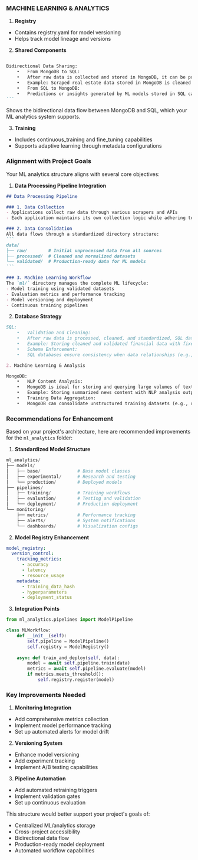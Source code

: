 ### MACHINE LEARNING & ANALYTICS

1. **Registry**
- Contains registry.yaml for model versioning
- Helps track model lineage and versions

2. **Shared Components**

````131:138:README.md

Bidirectional Data Sharing:
	•	From MongoDB to SQL:
	•	After raw data is collected and stored in MongoDB, it can be processed and moved to SQL for validation and analytics.
	•	Example: Scraped real estate data stored in MongoDB is cleaned and normalized, then transferred to SQL for investment scenario modeling.
	•	From SQL to MongoDB:
	•	Predictions or insights generated by ML models stored in SQL can be pushed back into MongoDB for use in real-time user-facing applications.
```
````

Shows the bidirectional data flow between MongoDB and SQL, which your ML analytics system supports.

3. **Training**
- Includes continuous_training and fine_tuning capabilities
- Supports adaptive learning through metadata configurations

### Alignment with Project Goals

Your ML analytics structure aligns with several core objectives:

1. **Data Processing Pipeline Integration**

````434:454:README.md
## Data Processing Pipeline

### 1. Data Collection
- Applications collect raw data through various scrapers and APIs
- Each application maintains its own collection logic while adhering to global standards

### 2. Data Consolidation
All data flows through a standardized directory structure:
```
data/
├── raw/        # Initial unprocessed data from all sources
├── processed/  # Cleaned and normalized datasets
└── validated/  # Production-ready data for ML models
```

### 3. Machine Learning Workflow
The `ml/` directory manages the complete ML lifecycle:
- Model training using validated datasets
- Evaluation metrics and performance tracking
- Model versioning and deployment
- Continuous training pipelines
````


2. **Database Strategy**

```489:503:README.md
SQL:
	•	Validation and Cleaning:
	•	After raw data is processed, cleaned, and standardized, SQL databases can store structured, relational data for further analysis.
	•	Example: Storing cleaned and validated financial data with fixed schemas like stock_id, price, and timestamp.
	•	Schema Enforcement:
	•	SQL databases ensure consistency when data relationships (e.g., foreign keys) are essential, such as linking user feedback to specific scraped articles.

2. Machine Learning & Analysis

MongoDB:
	•	NLP Content Analysis:
	•	MongoDB is ideal for storing and querying large volumes of text data for NLP tasks like sentiment and bias analysis.
	•	Example: Storing summarized news content with NLP analysis outputs.
	•	Training Data Aggregation:
	•	MongoDB can consolidate unstructured training datasets (e.g., raw text, images, logs) across multiple sources for machine learning pipelines.
```


### Recommendations for Enhancement

Based on your project's architecture, here are recommended improvements for the `ml_analytics` folder:

1. **Standardized Model Structure**
```python
ml_analytics/
├── models/
│   ├── base/              # Base model classes
│   ├── experimental/      # Research and testing
│   └── production/        # Deployed models
├── pipelines/
│   ├── training/          # Training workflows
│   ├── evaluation/        # Testing and validation
│   └── deployment/        # Production deployment
└── monitoring/
    ├── metrics/           # Performance tracking
    ├── alerts/            # System notifications
    └── dashboards/        # Visualization configs
```

2. **Model Registry Enhancement**
```yaml
model_registry:
  version_control:
    tracking_metrics:
      - accuracy
      - latency
      - resource_usage
    metadata:
      - training_data_hash
      - hyperparameters
      - deployment_status
```

3. **Integration Points**
```python
from ml_analytics.pipelines import ModelPipeline

class MLWorkflow:
    def __init__(self):
        self.pipeline = ModelPipeline()
        self.registry = ModelRegistry()
    
    async def train_and_deploy(self, data):
        model = await self.pipeline.train(data)
        metrics = await self.pipeline.evaluate(model)
        if metrics.meets_threshold():
            self.registry.register(model)
```

### Key Improvements Needed

1. **Monitoring Integration**
- Add comprehensive metrics collection
- Implement model performance tracking
- Set up automated alerts for model drift

2. **Versioning System**
- Enhance model versioning
- Add experiment tracking
- Implement A/B testing capabilities

3. **Pipeline Automation**
- Add automated retraining triggers
- Implement validation gates
- Set up continuous evaluation

This structure would better support your project's goals of:
- Centralized ML/analytics storage
- Cross-project accessibility
- Bidirectional data flow
- Production-ready model deployment
- Automated workflow capabilities
